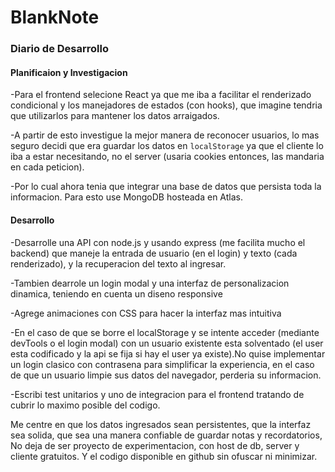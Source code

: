# BlankNote
### Diario de Desarrollo

#### Planificaion y Investigacion

-Para el frontend selecione React ya que me iba a facilitar el renderizado condicional y los manejadores de estados (con hooks), que imagine tendria que utilizarlos para mantener
los datos arraigados.

-A partir de esto investigue la mejor manera de reconocer usuarios, lo mas seguro decidi que era guardar los datos en `localStorage` ya que el cliente lo iba a estar necesitando, no el server (usaria cookies entonces, las mandaria en cada peticion).

-Por lo cual ahora tenia que integrar una base de datos que persista toda la informacion. Para esto use MongoDB hosteada en Atlas.

#### Desarrollo

-Desarrolle una API con node.js y usando express (me facilita mucho el backend) que maneje la entrada de usuario (en el login) y texto (cada renderizado), y la recuperacion del texto al ingresar.

-Tambien dearrole un login modal y una interfaz de personalizacion dinamica, teniendo en cuenta un diseno responsive

-Agrege animaciones con CSS para hacer la interfaz mas intuitiva

-En el caso de que se borre el localStorage y se intente acceder (mediante devTools o el login modal) con un usuario existente esta solventado
(el user esta codificado y la api se fija si hay el user ya existe).No quise implementar un login clasico con contrasena para simplificar la experiencia, en el caso de que un usuario limpie sus datos del navegador, perderia su informacion.


-Escribi test unitarios y uno de integracion para el frontend tratando de cubrir lo maximo posible del codigo.


Me centre en que los datos ingresados sean persistentes, que la interfaz sea solida, que sea una manera confiable de guardar notas y recordatorios,
No deja de ser proyecto de experimentacion, con host de db, server y cliente gratuitos. Y el codigo disponible en github sin ofuscar ni minimizar.
